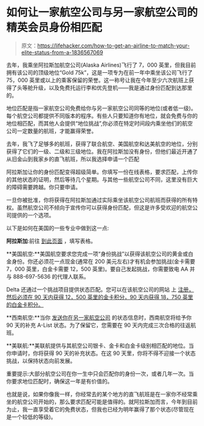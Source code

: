 # 如何让一家航空公司与另一家航空公司的精英会员身份相匹配

> 原文：<https://lifehacker.com/how-to-get-an-airline-to-match-your-elite-status-from-a-1836567069>

去年，我乘坐阿拉斯加航空公司(Alaska Airlines)飞行了 7，000 英里，但我目前拥有该公司的顶级地位“Gold 75k”，这是一项专为在前一年中乘坐该公司飞行了 75，000 英里或以上的乘客保留的荣誉。这一称号让我在今年至少六次航班上获得了头等舱升级，以及免费托运行李和优先登机——我是通过身份匹配到达那里的。



地位匹配是指一家航空公司免费给你与另一家航空公司同等的地位(或者低一级)。每个航空公司都提供不同版本的程序。有些人只要知道你有地位，就会免费与你的地位相匹配，而其他人会提供“地位挑战”,你必须在特定时间段内乘坐他们的航空公司一定数量的航班，才能赢得荣誉。

去年，我飞了足够多的航班，获得了联合航空、美国航空和达美航空的地位，分别获得了它们的一级、二级和三级地位。我在阿拉斯加没有身份，但他们最近开通了从旧金山到我家乡的直飞航班，所以我选择申请一个匹配

阿拉斯加让你的身份匹配变得超级简单。你填写一份在线表格，要求匹配，上传你的其他状态的证明，然后等待几个星期。与其他一些航空公司不同，这里没有巨大的障碍需要跨越。你只要申请。

一旦你被批准，你将获得在阿拉斯加通过实际乘坐该航空公司航班而获得的所有特权。虽然航空公司不倾向于宣传你可以获得身份匹配，但这是许多受欢迎的航空公司提供的一个选项。

以下是如何在美国的一些专业中做到这一点:

**阿拉斯加**:前往 [到此页面](https://www.alaskaairstatusmatch.com/) ，填写表格。

**美国航空:**美国航空要求您完成一项“身份挑战”以获得该航空公司的黄金或白金身份。你还必须花一点现金(通常在 200 美元左右)才有机会参加挑战(金卡需要 7，000 英里，白金卡需要 12，500 英里)。要自己发起挑战，你需要致电 AA 并与 888-697-5636 的代理人联系。

Delta 还通过一个挑战项目提供状态匹配。您可以在该航空公司的网站 上 [注册，然后必须在 90 天内获得 12，500 英里的金卡积分，90 天内获得 18，750 英里的白金卡积分。](https://www.delta.com/en_US/skymiles/medallion-program/status-match-challenge) 

**西南航空:**当你 [发送你在另一家航空公司](https://www.southwest.com/html/rapidrewards/promotions/swa_status_match.html) 的状态信息时，西南航空将给予你 90 天的补充 A-List 状态。为了保留它，您需要在 90 天内完成三次合格的往返航班。

**美联航:**美联航提供与其航空公司银卡、金卡和白金卡级别相匹配的地位。当你申请时，你将获得 90 天的补充状态。在这 90 天里，你将不得不迎接一个状态挑战，以保持状态向前发展。

重要提示:大部分航空公司在你一生中只会匹配你的身份一次，或者几年一次。当你要求地位匹配时，确保这一年是有价值的。

也就是说，如果你像我一样，你经常去的某个地方的直飞航班是在一家你不经常乘坐的航空公司开始的，那么要求匹配可能是值得的。就阿拉斯加而言，今年到目前为止，我一直享受着它的免费状态，但我也已经为明年赢得了那个状态(尽管现在是一个较低的等级)。